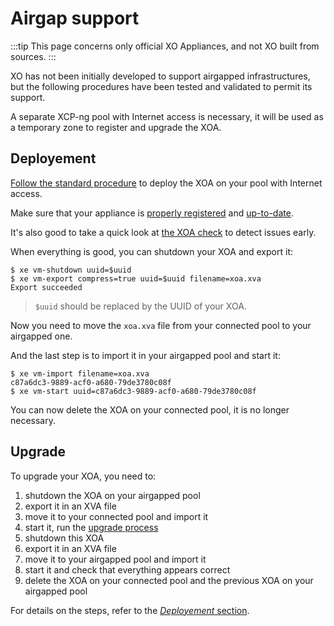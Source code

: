 # Airgap support

:::tip
This page concerns only official XO Appliances, and not XO built from sources.
:::

XO has not been initially developed to support airgapped infrastructures, but the following procedures have been tested and validated to permit its support.

A separate XCP-ng pool with Internet access is necessary, it will be used as a temporary zone to register and upgrade the XOA.

## Deployement

[Follow the standard procedure](https://xen-orchestra.com/docs/installation.html) to deploy the XOA on your pool with Internet access.

Make sure that your appliance is [properly registered](https://xen-orchestra.com/docs/installation.html#registration) and [up-to-date](https://xen-orchestra.com/docs/updater.html).

It's also good to take a quick look at [the XOA check](https://xen-orchestra.com/docs/xoa.html#xoa-check) to detect issues early.

When everything is good, you can shutdown your XOA and export it:

```console
$ xe vm-shutdown uuid=$uuid
$ xe vm-export compress=true uuid=$uuid filename=xoa.xva
Export succeeded
```

> `$uuid` should be replaced by the UUID of your XOA.

Now you need to move the `xoa.xva` file from your connected pool to your airgapped one.

And the last step is to import it in your airgapped pool and start it:

```console
$ xe vm-import filename=xoa.xva
c87a6dc3-9889-acf0-a680-79de3780c08f
$ xe vm-start uuid=c87a6dc3-9889-acf0-a680-79de3780c08f
```

You can now delete the XOA on your connected pool, it is no longer necessary.

## Upgrade

To upgrade your XOA, you need to:

1. shutdown the XOA on your airgapped pool
2. export it in an XVA file
3. move it to your connected pool and import it
4. start it, run the [upgrade process](https://xen-orchestra.com/docs/updater.html)
5. shutdown this XOA
6. export it in an XVA file
7. move it to your airgapped pool and import it
8. start it and check that everything appears correct
9. delete the XOA on your connected pool and the previous XOA on your airgapped pool

For details on the steps, refer to the [_Deployement_ section](#deployement).
